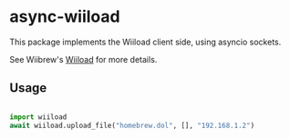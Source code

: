 # async-wiiload

This package implements the Wiiload client side, using asyncio sockets.

See Wiibrew's [Wiiload](http://wiibrew.org/wiki/Wiiload) for more details.



## Usage

```python

import wiiload
await wiiload.upload_file("homebrew.dol", [], "192.168.1.2")

```